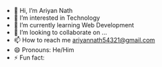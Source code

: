 - 👋 Hi, I’m Ariyan Nath
- 👀 I’m interested in Technology 
- 🌱 I’m currently learning Web Development 
- 💞️ I’m looking to collaborate on ...
- 📫 How to reach me ariyannath54321@gmail.com
- 😄 Pronouns: He/Him
- ⚡ Fun fact: 

<!---
Ariyannath-prog/Ariyannath-prog is a ✨ special ✨ repository because its `README.md` (this file) appears on your GitHub profile.
You can click the Preview link to take a look at your changes.
--->
